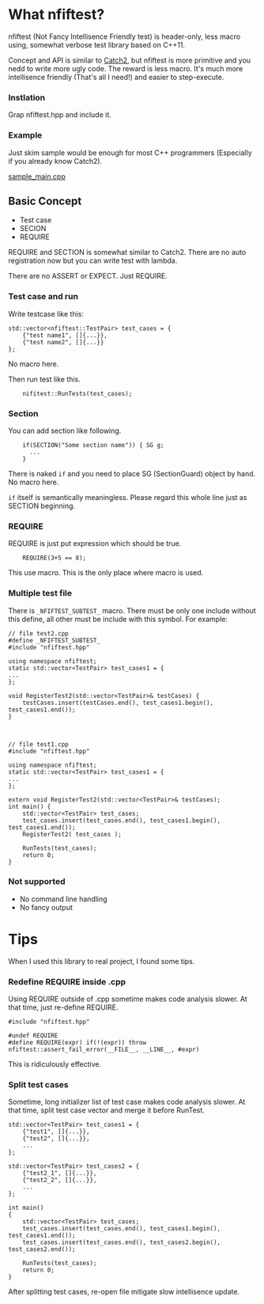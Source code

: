# What nfiftest?

nfiftest (Not Fancy Intellisence Friendly test) is header-only, less macro using, somewhat verbose test library based on C++11.

Concept and API is similar to [Catch2](https://github.com/catchorg/Catch2), but nfiftest is more primitive and you nedd to write more ugly code.
The reward is less macro. It's much more intellisence friendly (That's all I need!) and easier to step-execute.

### Instlation

Grap nfiftest.hpp and include it.

### Example

Just skim sample would be enough for most C++ programmers (Especially if you already know Catch2).

[sample_main.cpp](./sample_main.cpp)


## Basic Concept

- Test case
- SECION
- REQUIRE

REQUIRE and SECTION is somewhat similar to Catch2.
There are no auto registration now but you can write test with lambda.

There are no ASSERT or EXPECT. Just REQUIRE.

### Test case and run

Write testcase like this:

```
std::vector<nfiftest::TestPair> test_cases = {
    {"test name1", []{...}},
    {"test name2", []{...}}
};
```

No macro here.

Then run test like this.

```
    nifitest::RunTests(test_cases);
```

### Section

You can add section like following.

```
    if(SECTION("Some section name")) { SG g;
      ...
    }
```

There is naked `if` and you need to place SG (SectionGuard) object by hand.
No macro here.

`if` itself is semantically meaningless.
Please regard this whole line just as SECTION beginning.

### REQUIRE

REQUIRE is just put expression which should be true.

```
    REQUIRE(3+5 == 8);
```

This use macro. This is the only place where macro is used.

### Multiple test file

There is `_NFIFTEST_SUBTEST_` macro.
There must be only one include without this define, all other must be include with this symbol.
For example:

```
// file test2.cpp
#define _NFIFTEST_SUBTEST_
#include "nfiftest.hpp"

using namespace nfiftest;
static std::vector<TestPair> test_cases1 = {
...
};

void RegisterTest2(std::vector<TestPair>& testCases) {
    testCases.insert(testCases.end(), test_cases1.begin(), test_cases1.end());    
}



// file test1.cpp
#include "nfiftest.hpp"

using namespace nfiftest;
static std::vector<TestPair> test_cases1 = {
...
};

extern void RegisterTest2(std::vector<TestPair>& testCases);
int main() {
    std::vector<TestPair> test_cases;
    test_cases.insert(test_cases.end(), test_cases1.begin(), test_cases1.end());
    RegisterTest2( test_cases );

    RunTests(test_cases);
    return 0;
}
```

### Not supported

- No command line handling
- No fancy output

# Tips

When I used this library to real project, I found some tips.

### Redefine REQUIRE inside .cpp

Using REQUIRE outside of .cpp sometime makes code analysis slower.
At that time, just re-define REQUIRE.

```
#include "nfiftest.hpp"

#undef REQUIRE
#define REQUIRE(expr) if(!(expr)) throw nfiftest::assert_fail_error(__FILE__, __LINE__, #expr)
```

This is ridiculously effective.

### Split test cases

Sometime, long initializer list of test case makes code analysis slower.
At that time, split test case vector and merge it before RunTest.

```
std::vector<TestPair> test_cases1 = {
    {"test1", []{...}},
    {"test2", []{...}},
    ...
};

std::vector<TestPair> test_cases2 = {
    {"test2_1", []{...}},
    {"test2_2", []{...}},
    ...
};

int main()
{
    std::vector<TestPair> test_cases;
    test_cases.insert(test_cases.end(), test_cases1.begin(), test_cases1.end());
    test_cases.insert(test_cases.end(), test_cases2.begin(), test_cases2.end());

    RunTests(test_cases);
    return 0;
}
```

After splitting test cases, re-open file mitigate slow intellisence update.
